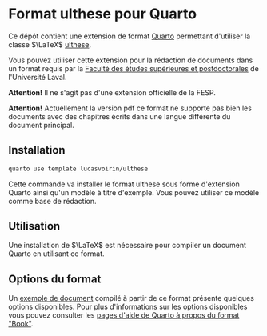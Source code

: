 # Format ulthese pour Quarto

Ce dépôt contient une extension de format [Quarto](https://quarto.org/) permettant d'utiliser la classe $\LaTeX$ [ulthese](https://www.ctan.org/pkg/ulthese).

Vous pouvez utiliser cette extension pour la rédaction de documents dans un format requis par la [Faculté des études supérieures et postdoctorales](https://www.fesp.ulaval.ca/) de l'Université Laval.

**Attention!** Il ne s'agit pas d'une extension officielle de la FESP.

**Attention!** Actuellement la version pdf ce format ne supporte pas bien les documents avec des chapitres écrits dans une langue différente du document principal.

## Installation

```bash
quarto use template lucasvoirin/ulthese
```
Cette commande va installer le format ulthese sous forme d'extension Quarto ainsi qu'un modèle à titre d'exemple. Vous pouvez utiliser ce modèle comme base de rédaction.

## Utilisation

Une installation de $\LaTeX$ est nécessaire pour compiler un document Quarto en utilisant ce format.

## Options du format

Un [exemple de document](docs/ulthese.pdf) compilé à partir de ce format présente quelques options disponibles.
Pour plus d'informations sur les options disponibles vous pouvez consulter les [pages d'aide de Quarto à propos du format "Book"](https://quarto.org/docs/books/).
